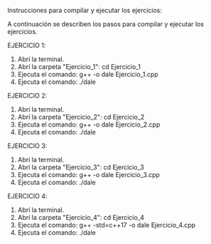 Instrucciones para compilar y ejecutar los ejercicios:

A continuación se describen los pasos para compilar y ejecutar los ejercicios.

EJERCICIO 1:

1. Abrí la terminal.
2. Abrí la carpeta "Ejercicio_1": cd Ejercicio_1
3. Ejecuta el comando: g++ -o dale Ejercicio_1.cpp
4. Ejecuta el comando: ./dale

EJERCICIO 2:

1. Abrí la terminal.
2. Abrí la carpeta "Ejercicio_2": cd Ejercicio_2
3. Ejecuta el comando: g++ -o dale Ejercicio_2.cpp
4. Ejecuta el comando: ./dale

EJERCICIO 3:

1. Abrí la terminal.
2. Abrí la carpeta "Ejercicio_3": cd Ejercicio_3
3. Ejecuta el comando: g++ -o dale Ejercicio_3.cpp
4. Ejecuta el comando: ./dale

EJERCICIO 4:

1. Abrí la terminal.
2. Abrí la carpeta "Ejercicio_4": cd Ejercicio_4
3. Ejecuta el comando: g++ -std=c++17 -o dale Ejercicio_4.cpp
4. Ejecuta el comando: ./dale
